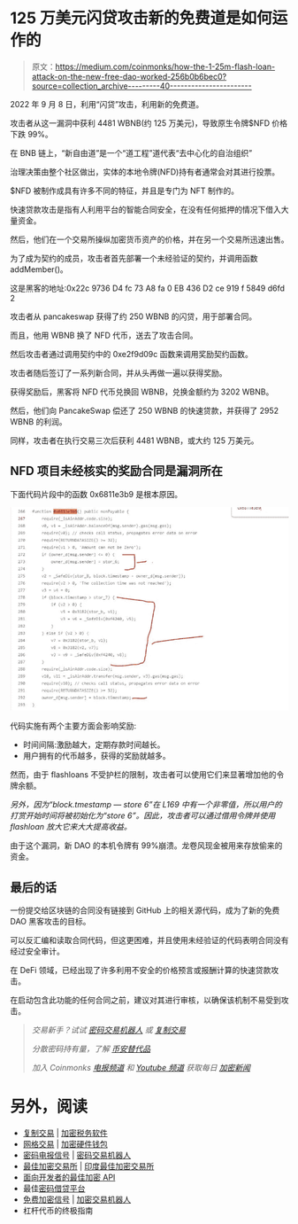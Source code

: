 # 125 万美元闪贷攻击新的免费道是如何运作的

> 原文：<https://medium.com/coinmonks/how-the-1-25m-flash-loan-attack-on-the-new-free-dao-worked-256b0b6bec0?source=collection_archive---------40----------------------->

2022 年 9 月 8 日，利用“闪贷”攻击，利用新的免费道。

攻击者从这一漏洞中获利 4481 WBNB(约 125 万美元)，导致原生令牌$NFD 价格下跌 99%。

在 BNB 链上，“新自由道”是一个“道工程”道代表“去中心化的自治组织”

治理决策由整个社区做出，实体的本地令牌(NFD)持有者通常会对其进行投票。

$NFD 被制作成具有许多不同的特征，并且是专门为 NFT 制作的。

快速贷款攻击是指有人利用平台的智能合同安全，在没有任何抵押的情况下借入大量资金。

然后，他们在一个交易所操纵加密货币资产的价格，并在另一个交易所迅速出售。

为了成为契约的成员，攻击者首先部署一个未经验证的契约，并调用函数 addMember()。

这是黑客的地址:0x22c 9736 D4 fc 73 A8 fa 0 EB 436 D2 ce 919 f 5849 d6fd 2

攻击者从 pancakeswap 获得了约 250 WBNB 的闪贷，用于部署合同。

而且，他用 WBNB 换了 NFD 代币，送去了攻击合同。

然后攻击者通过调用契约中的 0xe2f9d09c 函数来调用奖励契约函数。

攻击者随后签订了一系列新合同，并从头再做一遍以获得奖励。

获得奖励后，黑客将 NFD 代币兑换回 WBNB，兑换金额约为 3202 WBNB。

然后，他们向 PancakeSwap 偿还了 250 WBNB 的快速贷款，并获得了 2952 WBNB 的利润。

同样，攻击者在执行交易三次后获利 4481 WBNB，或大约 125 万美元。

## NFD 项目未经核实的奖励合同是漏洞所在

下面代码片段中的函数 0x6811e3b9 是根本原因。

![](img/bffe575cb9eee6473125b39c2261ee94.png)

代码实施有两个主要方面会影响奖励:

*   时间间隔:激励越大，定期存款时间越长。
*   用户拥有的代币越多，获得的奖励就越多。

然而，由于 flashloans 不受护栏的限制，攻击者可以使用它们来显著增加他的令牌余额。

*另外，因为“block.tmestamp — store 6”在 L169 中有一个非零值，所以用户的打赏开始时间将被初始化为“store 6”。因此，攻击者可以通过借用令牌并使用 flashloan 放大它来大大提高收益。*

由于这个漏洞，新 DAO 的本机令牌有 99%崩溃。龙卷风现金被用来存放偷来的资金。

## 最后的话

一份提交给区块链的合同没有链接到 GitHub 上的相关源代码，成为了新的免费 DAO 黑客攻击的目标。

可以反汇编和读取合同代码，但这更困难，并且使用未经验证的代码表明合同没有经过安全审计。

在 DeFi 领域，已经出现了许多利用不安全的价格预言或报酬计算的快速贷款攻击。

在启动包含此功能的任何合同之前，建议对其进行审核，以确保该机制不易受到攻击。

> *交易新手？试试* [*密码交易机器人*](/coinmonks/crypto-trading-bot-c2ffce8acb2a) *或* [*复制交易*](/coinmonks/top-10-crypto-copy-trading-platforms-for-beginners-d0c37c7d698c)
> 
> *分散密码持有量，了解* [*币安替代品*](https://coincodecap.com/binance-alternatives)
> 
> *加入 Coinmonks* [*电报频道*](https://t.me/coincodecap) *和* [*Youtube 频道*](https://www.youtube.com/c/coinmonks/videos) *获取每日* [*加密新闻*](http://coincodecap.com/)

# 另外，阅读

*   [复制交易](/coinmonks/top-10-crypto-copy-trading-platforms-for-beginners-d0c37c7d698c) | [加密税务软件](/coinmonks/crypto-tax-software-ed4b4810e338)
*   [网格交易](https://coincodecap.com/grid-trading) | [加密硬件钱包](/coinmonks/the-best-cryptocurrency-hardware-wallets-of-2020-e28b1c124069)
*   [密码电报信号](/coinmonks/top-3-telegram-channels-for-crypto-traders-in-2021-8385f4411ff4) | [密码交易机器人](/coinmonks/crypto-trading-bot-c2ffce8acb2a)
*   [最佳加密交易所](/coinmonks/crypto-exchange-dd2f9d6f3769) | [印度最佳加密交易所](/coinmonks/bitcoin-exchange-in-india-7f1fe79715c9)
*   [面向开发者的最佳加密 API](/coinmonks/best-crypto-apis-for-developers-5efe3a597a9f)
*   最佳[密码借贷平台](/coinmonks/top-5-crypto-lending-platforms-in-2020-that-you-need-to-know-a1b675cec3fa)
*   [免费加密信号](/coinmonks/free-crypto-signals-48b25e61a8da) | [加密交易机器人](/coinmonks/crypto-trading-bot-c2ffce8acb2a)
*   杠杆代币的终极指南